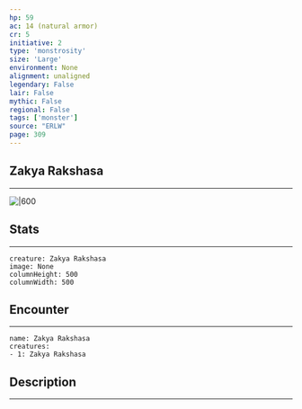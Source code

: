 ```yaml
---
hp: 59
ac: 14 (natural armor)
cr: 5
initiative: 2
type: 'monstrosity'    
size: 'Large'
environment: None
alignment: unaligned
legendary: False
lair: False
mythic: False
regional: False
tags: ['monster']
source: "ERLW"
page: 309
---
```


## Zakya Rakshasa
---

![|600](D:/Program%20Files/5e.tools/img/bestiary/ERLW/Zakya%20Rakshasa.png)

## Stats
---

```statblock
creature: Zakya Rakshasa
image: None
columnHeight: 500
columnWidth: 500
```

## Encounter
---

```encounter-table
name: Zakya Rakshasa
creatures:
- 1: Zakya Rakshasa
```

## Description
---




